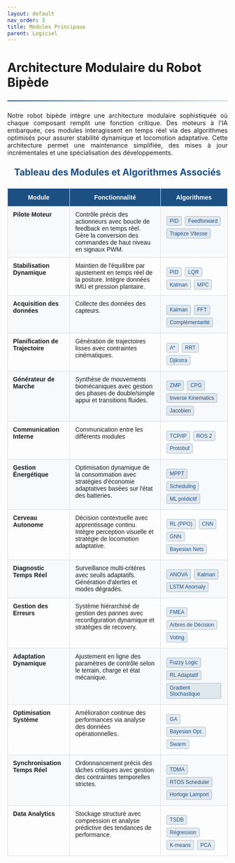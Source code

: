 ```yaml
---
layout: default
nav_order: 3
title: Modules Principaux
parent: Logiciel
---
```


# Architecture Modulaire du Robot Bipède

<hr>

<style>
:root {
    --primary-color: rgb(28, 80, 131);
    --secondary-color: rgb(20, 60, 100);
    --accent-color: rgba(28, 80, 131, 0.1);
    --text-color: #333;
}

hr {
    border: none;
    height: 2px;
    background: linear-gradient(90deg, var(--primary-color), rgba(28, 80, 131, 0.2));
    margin: 1.5rem 0;
}

.module-algorithms {
    margin-top: 0.5rem;
    font-size: 0.9rem;
}

.algorithm-link {
    display: inline-block;
    background-color: var(--accent-color);
    color: var(--primary-color);
    padding: 0.2rem 0.4rem; 
    margin: 0.2rem 0.1rem;
    border-radius: 4px;
    text-decoration: none;
    transition: all 0.2s ease;
    border: 1px solid rgba(28, 80, 131, 0.3);
    font-size: 0.75rem; 
}

.algorithm-link:hover {
    background-color: var(--primary-color);
    color: white;
    transform: translateY(-1px);
    box-shadow: 0 2px 4px rgba(0,0,0,0.1);
}

.table-container {
    overflow-x: auto;
    margin: 1.5rem 0;
}

.tg {
    border-collapse: collapse;
    border-spacing: 0;
    width: 100%;
    max-width: 100%;
    margin: 0 auto;
    box-shadow: 0 1px 3px rgba(0,0,0,0.1);
}

.tg td {
    border: 1px solid #ddd;
    font-family: Arial, sans-serif;
    font-size: 14px;
    overflow: hidden;
    padding: 10px 12px;
    word-break: normal;
}

.tg th {
    border: 1px solid #ddd;
    font-family: Verdana, Geneva, sans-serif;
    font-size: 14px;
    font-weight: bold;
    overflow: hidden;
    padding: 12px 15px;
    word-break: normal;
}

.tg .tg-dvid {
    background-color: #f8f9fa;
    font-weight: bold;
    vertical-align: top;
}

.tg .tg-rahz {
    background-color: var(--primary-color);
    color: white;
    text-align: center;
    vertical-align: middle;
}

.tg .tg-y698 {
    background-color: #f8f9fa;
    vertical-align: top;
}

.tg .tg-fymr {
    font-weight: bold;
    vertical-align: top;
}

.tg .tg-0pky {
    vertical-align: top;
}

#zoom-image {
    max-width: 100%;
    height: auto;
    display: block;
    margin: 1.5rem auto;
    border: 1px solid #ddd;
    border-radius: 4px;
    box-shadow: 0 2px 8px rgba(0,0,0,0.1);
    transition: transform 0.3s ease;
}

#zoom-image:hover {
    transform: scale(1.02);
}

.center-text {
    text-align: center;
    margin: 1.5rem 0;
    color: var(--primary-color);
    font-weight: bold;
}

.diagram-container {
    background-color: #f8f9fa;
    padding: 1.5rem;
    border-radius: 8px;
    margin: 2rem 0;
    border: 1px solid #ddd;
}

.diagram-title {
    text-align: center;
    color: var(--primary-color);
    margin-bottom: 1rem;
    font-weight: bold;
}

.legend {
    display: flex;
    flex-wrap: wrap;
    justify-content: center;
    gap: 1rem;
    margin-top: 1rem;
}

.legend-item {
    display: flex;
    align-items: center;
    font-size: 0.8rem;
}

.legend-color {
    width: 16px;
    height: 16px;
    margin-right: 8px;
    border-radius: 3px;
}

</style>

<p style="text-align: justify;">Notre robot bipède intègre une architecture modulaire sophistiquée où chaque composant remplit une fonction critique. Des moteurs à l'IA embarquée, ces modules interagissent en temps réel via des algorithmes optimisés pour assurer stabilité dynamique et locomotion adaptative. Cette architecture permet une maintenance simplifiée, des mises à jour incrémentales et une spécialisation des développements.</p>
<h2 class="center-text">Tableau des Modules et Algorithmes Associés</h2>

<div class="table-container">
<table class="tg">
<thead>
  <tr>
    <th class="tg-rahz">Module</th>
    <th class="tg-rahz">Fonctionnalité</th>
    <th class="tg-rahz">Algorithmes</th>
  </tr>
</thead>
<tbody>
  <tr>
    <td class="tg-dvid">Pilote Moteur</td>
    <td class="tg-y698">Contrôle précis des actionneurs avec boucle de feedback en temps réel. Gère la conversion des commandes de haut niveau en signaux PWM.</td>
    <td class="tg-y698">
        <div class="module-algorithms">
            <a href="{{ site.baseurl }}/arborescence/software/module/algo/pilote_moteur/pid" class="algorithm-link">PID</a>
            <a href="#" class="algorithm-link">Feedforward</a>
            <a href="#" class="algorithm-link">Trapèze Vitesse</a>
        </div>
    </td>
  </tr>
  <tr>
    <td class="tg-fymr">Stabilisation Dynamique</td>
    <td class="tg-0pky">Maintien de l'équilibre par ajustement en temps réel de la posture. Intègre données IMU et pression plantaire.</td>
    <td class="tg-0pky">
        <div class="module-algorithms">
            <a href="{{ site.baseurl }}/arborescence/software/module/algo/pilote_moteur/pid" class="algorithm-link">PID</a>
            <a href="{{ site.baseurl }}/arborescence/software/module/algo/regulateur" class="algorithm-link">LQR</a>
            <a href="{{ site.baseurl }}/arborescence/software/module/algo/acquisition_donnée/kalman" class="algorithm-link">Kalman</a>
            <a href="{{ site.baseurl }}/arborescence/software/module/algo/mpc" class="algorithm-link">MPC</a>
        </div>
    </td>
  </tr>
  <tr>
    <td class="tg-dvid">Acquisition des données</td>
    <td class="tg-y698">Collecte des données des capteurs.</td>
    <td class="tg-y698">
        <div class="module-algorithms">
            <a href="{{ site.baseurl }}/arborescence/software/module/algo/acquisition_donnée/kalman" class="algorithm-link">Kalman</a>
            <a href="{{ site.baseurl }}/arborescence/software/module/algo/acquisition_donnée/FFT" class="algorithm-link">FFT</a>
            <a href="{{ site.baseurl }}/arborescence/software/module/algo/acquisition_donnée/filtre_complementarite" class="algorithm-link">Complémentarité</a>            
        </div>
    </td>
  </tr>
  <tr>
    <td class="tg-fymr">Planification de Trajectoire</td>
    <td class="tg-0pky">Génération de trajectoires lisses avec contraintes cinématiques.</td>
    <td class="tg-0pky">
        <div class="module-algorithms">
            <a href="{{ site.baseurl }}/arborescence/software/module/algo/trajectoire/algo_A_etoile" class="algorithm-link">A*</a>
            <a href="{{ site.baseurl }}/arborescence/software/module/algo/trajectoire/rrt" class="algorithm-link">RRT</a>
            <a href="#" class="algorithm-link">Djikstra</a>
        </div>
    </td>
  </tr>
  <tr>
    <td class="tg-dvid">Générateur de Marche</td>
    <td class="tg-y698">Synthèse de mouvements biomécaniques avec gestion des phases de double/simple appui et transitions fluides.</td>
    <td class="tg-y698">
        <div class="module-algorithms">
            <a href="{{ site.baseurl }}/arborescence/software/module/algo/marche/zmp" class="algorithm-link">ZMP</a>
            <a href="#" class="algorithm-link">CPG</a>
            <a href="{{ site.baseurl }}/arborescence/software/module/algo/marche/inverse_kinematics" class="algorithm-link">Inverse Kinematics</a>
            <a href="#" class="algorithm-link">Jacobien</a>
        </div>
    </td>
  </tr>
  <tr>
    <td class="tg-fymr">Communication Interne</td>
    <td class="tg-0pky">Communication entre les différents modules</td>
    <td class="tg-0pky">
        <div class="module-algorithms">
            <a href="{{ site.baseurl }}/arborescence/software/module/algo/communication/TCP.IP" class="algorithm-link">TCP/IP</a>
            <a href="{{ site.baseurl }}/arborescence/software/module/algo/communication/ROS2" class="algorithm-link">ROS 2</a>
            <a href="{{ site.baseurl }}/arborescence/software/module/algo/communication/Protobuf" Class="algorithm-link">Protobuf</a>
        </div>
    </td>
  </tr>
  <tr>
    <td class="tg-dvid">Gestion Énergétique</td>
    <td class="tg-y698">Optimisation dynamique de la consommation avec stratégies d'économie adaptatives basées sur l'état des batteries.</td>
    <td class="tg-y698">
        <div class="module-algorithms">
            <a href="#" class="algorithm-link">MPPT</a>
            <a href="#" class="algorithm-link">Scheduling</a>
            <a href="#" class="algorithm-link">ML prédictif</a>
        </div>
    </td>
  </tr>
  <tr>
    <td class="tg-fymr">Cerveau Autonome</td>
    <td class="tg-0pky">Décision contextuelle avec apprentissage continu. Intègre perception visuelle et stratégie de locomotion adaptative.</td>
    <td class="tg-0pky">
        <div class="module-algorithms">
            <a href="#" class="algorithm-link">RL (PPO)</a>
            <a href="#" class="algorithm-link">CNN</a>
            <a href="#" class="algorithm-link">GNN</a>
            <a href="#" class="algorithm-link">Bayesian Nets</a>
        </div>
    </td>
  </tr>
  <tr>
    <td class="tg-dvid">Diagnostic Temps Réel</td>
    <td class="tg-y698">Surveillance multi-critères avec seuils adaptatifs. Génération d'alertes et modes dégradés.</td>
    <td class="tg-y698">
        <div class="module-algorithms">
            <a href="#" class="algorithm-link">ANOVA</a>
            <a href="{{ site.baseurl }}/arborescence/software/module/algo/acquisition_donnée/kalman" class="algorithm-link">Kalman</a>
            <a href="#" class="algorithm-link">LSTM Anomaly</a>
        </div>
    </td>
  </tr>
  <tr>
    <td class="tg-fymr">Gestion des Erreurs</td>
    <td class="tg-0pky">Système hiérarchisé de gestion des pannes avec reconfiguration dynamique et stratégies de recovery.</td>
    <td class="tg-0pky">
        <div class="module-algorithms">
            <a href="#" class="algorithm-link">FMEA</a>
            <a href="#" class="algorithm-link">Arbres de Décision</a>
            <a href="#" class="algorithm-link">Voting</a>
        </div>
    </td>
  </tr>
  <tr>
    <td class="tg-dvid">Adaptation Dynamique</td>
    <td class="tg-y698">Ajustement en ligne des paramètres de contrôle selon le terrain, charge et état mécanique.</td>
    <td class="tg-y698">
        <div class="module-algorithms">
            <a href="#" class="algorithm-link">Fuzzy Logic</a>
            <a href="#" class="algorithm-link">RL Adaptatif</a>
            <a href="#" class="algorithm-link">Gradient Stochastique</a>
        </div>
    </td>
  </tr>
  <tr>
    <td class="tg-fymr">Optimisation Système</td>
    <td class="tg-0pky">Amélioration continue des performances via analyse des données opérationnelles.</td>
    <td class="tg-0pky">
        <div class="module-algorithms">
            <a href="#" class="algorithm-link">GA</a>
            <a href="#" class="algorithm-link">Bayesian Opt.</a>
            <a href="#" class="algorithm-link">Swarm</a>
        </div>
    </td>
  </tr>
  <tr>
    <td class="tg-dvid">Synchronisation Temps Réel</td>
    <td class="tg-y698">Ordonnancement précis des tâches critiques avec gestion des contraintes temporelles strictes.</td>
    <td class="tg-y698">
        <div class="module-algorithms">
            <a href="#" class="algorithm-link">TDMA</a>
            <a href="#" class="algorithm-link">RTOS Scheduler</a>
            <a href="#" class="algorithm-link">Horloge Lamport</a>
        </div>
    </td>
  </tr>
  <tr>
    <td class="tg-fymr">Data Analytics</td>
    <td class="tg-0pky">Stockage structuré avec compression et analyse prédictive des tendances de performance.</td>
    <td class="tg-0pky">
        <div class="module-algorithms">
            <a href="#" class="algorithm-link">TSDB</a>
            <a href="{{ site.baseurl }}/arborescence/software/module/algo/bdd/regression" class="algorithm-link">Régression</a>
            <a href="#" class="algorithm-link">K-means</a>
            <a href="#" class="algorithm-link">PCA</a>
        </div>
    </td>
  </tr>
</tbody>
</table>
</div>

